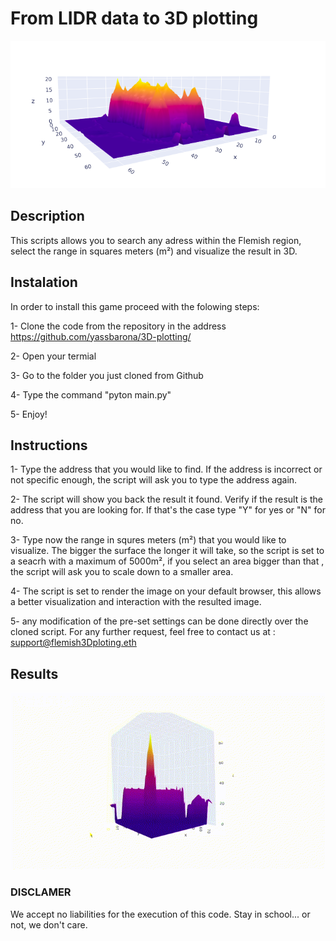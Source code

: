 # From LIDR data to 3D plotting

![alt text](/utils/Assets/Image1.png)

## Description

This scripts allows you to search any adress within the Flemish region, select the range in squares meters (m²) and visualize the result in 3D.

## Instalation

In order to install this game proceed with the folowing steps:

  1- Clone the code from the repository in the address https://github.com/yassbarona/3D-plotting/
  
  2- Open your termial
  
  3- Go to the folder you just cloned from Github
  
  4- Type the command "pyton main.py"
  
  5- Enjoy!
  
  ## Instructions
  
  1- Type the address that you would like to find. If the address is incorrect or not specific enough, the script will ask you to type the address again.
  
  2- The script will show you back the result it found. Verify if the result is the address that you are looking for. If that's the case type "Y" for yes or "N" for no.

  3- Type now the range in squres meters (m²) that you would like to visualize. The bigger the surface the longer it will take, so the script is set to a seacrh with a maximum of 5000m², if you select an area bigger than that , the script will ask you to scale down to a smaller area. 

  4- The script is set to render the image on your default browser, this allows a better visualization and interaction with the resulted image. 
  
  5- any modification of the pre-set settings can be done directly over the cloned script. For any further request, feel free to contact us at : support@flemish3Dploting.eth
  
  ## Results
  
  ![alt text](/utils/Assets/Image2.gif)
  
  ### DISCLAMER
  We accept no liabilities for the execution of this code. Stay in school... or not, we don't care.
